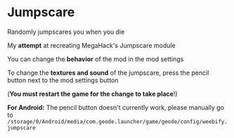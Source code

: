 # Jumpscare

Randomly jumpscares you when you die

My **attempt** at recreating MegaHack's Jumpscare module

You can change the **behavior** of the mod in the mod settings

To change the **textures and sound** of the jumpscare, press the pencil button next to the mod settings button

(**You must restart the game for the change to take place**!)

**For Android:** The pencil button doesn't currently work, please manually go to `/storage/0/Android/media/com.geode.launcher/game/geode/config/weebify.jumpscare`